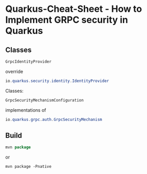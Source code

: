 # Quarkus-Cheat-Sheet - How to Implement GRPC security in Quarkus

## Classes

``` java
GrpcIdentityProvider
```
override
``` java
io.quarkus.security.identity.IdentityProvider
```

Classes:
``` java
GrpcSecurityMechanismConfiguration
```


implementations of 
``` java
io.quarkus.grpc.auth.GrpcSecurityMechanism
```

## Build

``` java
mvn package
```
or
``` 
mvn package -Pnative
```
